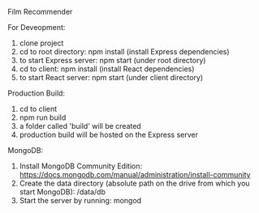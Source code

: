 Film Recommender

For Deveopment: 
1. clone project
2. cd to root directory: npm install (install Express dependencies)
3. to start Express server: npm start (under root directory)
4. cd to client: npm install (install React dependencies)
5. to start React server: npm start (under client directory)

Production Build:
1. cd to client
2. npm run build
3. a folder called 'build' will be created
4. production build will be hosted on the Express server

MongoDB:
1. Install MongoDB Community Edition: https://docs.mongodb.com/manual/administration/install-community
2. Create the data directory (absolute path on the drive from which you start MongoDB): /data/db
3. Start the server by running: mongod